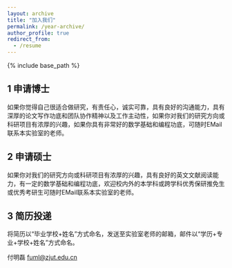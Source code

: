 ```yaml
---
layout: archive
title: "加入我们"
permalink: /year-archive/
author_profile: true
redirect_from:
  - /resume
---
```


{% include base_path %}

1 申请博士
------
如果你觉得自己很适合做研究，有责任心，诚实可靠，具有良好的沟通能力，具有深厚的论文写作功底和团队协作精神以及工作主动性，如果你对我们的研究方向或科研项目有浓厚的兴趣，如果你具有非常好的数学基础和编程功底，可随时EMail联系本实验室的老师。

2 申请硕士
------
如果你对我们的研究方向或科研项目有浓厚的兴趣，具有良好的英文文献阅读能力，有一定的数学基础和编程功底，欢迎校内外的本学科或跨学科优秀保研推免生或优秀考研生可随时EMail联系本实验室的老师。

3 简历投递
------
将简历以“毕业学校+姓名”方式命名，发送至实验室老师的邮箱，邮件以“学历+专业+学校+姓名”方式命名。

付明磊 fuml@zjut.edu.cn

